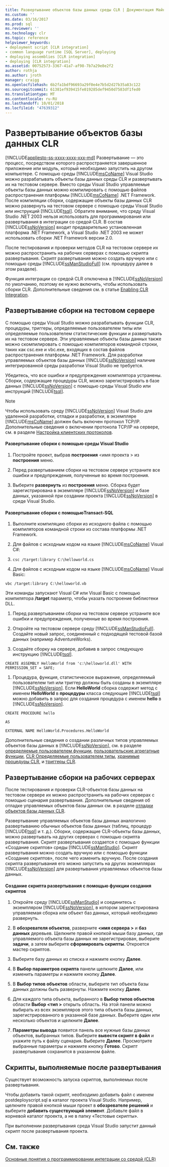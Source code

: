 ```yaml
---
title: Развертывание объектов базы данных среды CLR | Документация Майкрософт
ms.custom: ''
ms.date: 03/16/2017
ms.prod: sql
ms.reviewer: ''
ms.technology: clr
ms.topic: reference
helpviewer_keywords:
- deployment script [CLR integration]
- common language runtime [SQL Server], deploying
- deploying assemblies [CLR integration]
- deploying [CLR integration]
ms.assetid: 00752573-3367-41a7-af98-7b7a29e8e2f2
author: rothja
ms.author: jroth
manager: craigg
ms.openlocfilehash: 6b2fa1bdf96693a29f0e4e7b5d2d27b35a83c122
ms.sourcegitcommit: 61381ef939415fe019285def9450d7583df1fed0
ms.translationtype: MT
ms.contentlocale: ru-RU
ms.lasthandoff: 10/01/2018
ms.locfileid: "47639312"
---
```

# <a name="deploying-clr-database-objects"></a>Развертывание объектов базы данных CLR
[!INCLUDE[appliesto-ss-xxxx-xxxx-xxx-md](../../includes/appliesto-ss-xxxx-xxxx-xxx-md.md)]
  Развертывание — это процесс, посредством которого распространяется завершенное приложение или модуль, который необходимо запустить на другом компьютере. С помощью среды [!INCLUDE[msCoName](../../includes/msconame-md.md)] Visual Studio можно разрабатывать объекты базы данных среды CLR и развертывать их на тестовом сервере. Вместо среды Visual Studio управляемые объекты базы данных можно компилировать с помощью файлов распространения платформы [!INCLUDE[msCoName](../../includes/msconame-md.md)] .NET Framework. После компиляции сборки, содержащие объекты базы данных CLR можно развернуть на тестовом сервере с помощью среды Visual Studio или инструкций [!INCLUDE[tsql](../../includes/tsql-md.md)]. Обратите внимание, что среду Visual Studio .NET 2003 нельзя использовать для программирования или развертывания в интеграции со средой CLR. В состав [!INCLUDE[ssNoVersion](../../includes/ssnoversion-md.md)] входит предварительно установленная платформа .NET Framework, а Visual Studio .NET 2003 не может использовать сборки .NET Framework версии 2.0.  
  
 После тестирования и проверки методов CLR на тестовом сервере их можно распространить на рабочих серверах с помощью скрипта развертывания. Скрипт развертывания можно создать вручную или с помощью среды [!INCLUDE[ssManStudioFull](../../includes/ssmanstudiofull-md.md)] (см. процедуру далее в этом разделе).  
  
 Функция интеграции со средой CLR отключена в [!INCLUDE[ssNoVersion](../../includes/ssnoversion-md.md)] по умолчанию, поэтому ее нужно включить, чтобы использовать сборки CLR. Дополнительные сведения см. в статье [Enabling CLR Integration](../../relational-databases/clr-integration/clr-integration-enabling.md).  
  
## <a name="deploying-the-assembly-to-the-test-server"></a>Развертывание сборки на тестовом сервере  
 С помощью среды Visual Studio можно разрабатывать функции CLR, процедуры, триггеры, определяемые пользователем типы или определяемые пользователем статистические функции и развертывать их на тестовом сервере. Эти управляемые объекты базы данных также можно скомпилировать с помощью компиляторов командной строки, таких как csc.exe и vbc.exe, входящих в состав файлов распространения платформы .NET Framework. Для разработки управляемых объектов базы данных [!INCLUDE[ssNoVersion](../../includes/ssnoversion-md.md)] наличие интегрированной среды разработки Visual Studio не требуется.  
  
 Убедитесь, что все ошибки и предупреждения компилятора устранены. Сборки, содержащие процедуры CLR, можно зарегистрировать в базе данных [!INCLUDE[ssNoVersion](../../includes/ssnoversion-md.md)] с помощью среды Visual Studio или инструкций [!INCLUDE[tsql](../../includes/tsql-md.md)].  
  
> [!NOTE]  
>  Чтобы использовать среду [!INCLUDE[ssNoVersion](../../includes/ssnoversion-md.md)] Visual Studio для удаленной разработки, отладки и разработки, в экземпляре [!INCLUDE[msCoName](../../includes/msconame-md.md)] должен быть включен протокол TCP/IP. Дополнительные сведения о включении протокола TCP/IP на сервере, см. в разделе [Настройка клиентских протоколов](../../database-engine/configure-windows/configure-client-protocols.md).  
  
#### <a name="to-deploy-the-assembly-using-visual-studio"></a>Развертывание сборки с помощью среды Visual Studio  
  
1.  Постройте проект, выбрав **построения** \<имя проекта > из **построения** меню.  
  
2.  Перед развертыванием сборки на тестовом сервере устраните все ошибки и предупреждения, полученные во время построения.  
  
3.  Выберите **развернуть** из **построения** меню. Сборка будет зарегистрирована в экземпляре [!INCLUDE[ssNoVersion](../../includes/ssnoversion-md.md)] и базе данных, указанной при создании проекта [!INCLUDE[ssNoVersion](../../includes/ssnoversion-md.md)] в среде Visual Studio.  
  
#### <a name="to-deploy-the-assembly-using-transact-sql"></a>Развертывание сборки с помощьюTransact-SQL  
  
1.  Выполните компиляцию сборки из исходного файла с помощью компиляторов командной строки из состава платформы .NET Framework.  
  
2.  Для файлов с исходным кодом на языке [!INCLUDE[msCoName](../../includes/msconame-md.md)] Visual C#:  
  
3.  `csc /target:library C:\helloworld.cs`  
  
4.  Для файлов с исходным кодом на языке [!INCLUDE[msCoName](../../includes/msconame-md.md)] Visual Basic:  
  
 `vbc /target:library C:\helloworld.vb`  
  
 Эти команды запускают Visual C# или Visual Basic с помощью компилятора **/target** параметр, чтобы указать построение библиотеки DLL.  
  
1.  Перед развертыванием сборки на тестовом сервере устраните все ошибки и предупреждения, полученные во время построения.  
  
2.  Откройте на тестовом сервере среду [!INCLUDE[ssManStudioFull](../../includes/ssmanstudiofull-md.md)]. Создайте новый запрос, соединенный с подходящей тестовой базой данных (например AdventureWorks).  
  
3.  Создайте сборку на сервере, добавив в запрос следующую инструкцию [!INCLUDE[tsql](../../includes/tsql-md.md)].  
  
 `CREATE ASSEMBLY HelloWorld from 'c:\helloworld.dll' WITH PERMISSION_SET = SAFE;`  
  
1.  Процедура, функция, статистическое выражение, определяемый пользователем тип или триггер должны быть созданы в экземпляре [!INCLUDE[ssNoVersion](../../includes/ssnoversion-md.md)]. Если **HelloWorld** сборка содержит метод с именем **HelloWorld** в **процедуры** класса следующие [!INCLUDE[tsql](../../includes/tsql-md.md)] можно добавить в запрос для создания процедура с именем **hello** в [!INCLUDE[ssNoVersion](../../includes/ssnoversion-md.md)].  
  
 `CREATE PROCEDURE hello`  
  
 `AS`  
  
 `EXTERNAL NAME HelloWorld.Procedures.HelloWorld`  
  
 Дополнительные сведения о создании различных типов управляемых объектов базы данных в [!INCLUDE[ssNoVersion](../../includes/ssnoversion-md.md)], см. в разделе [определяемые пользователем функции](../../relational-databases/clr-integration-database-objects-user-defined-functions/clr-user-defined-functions.md), [пользовательские агрегатные функции](../../relational-databases/clr-integration-database-objects-user-defined-functions/clr-user-defined-aggregates.md), [CLR Определяемые пользователем типы](../../relational-databases/clr-integration-database-objects-user-defined-types/clr-user-defined-types.md), [хранимые процедуры CLR](http://msdn.microsoft.com/library/bbdd51b2-a9b4-4916-ba6f-7957ac6c3f33), и [триггеры CLR](http://msdn.microsoft.com/library/302a4e4a-3172-42b6-9cc0-4a971ab49c1c).  
  
## <a name="deploying-the-assembly-to-production-servers"></a>Развертывание сборки на рабочих серверах  
 После тестирования и проверки CLR-объектов базы данных на тестовом сервере их можно распространить на рабочих серверах с помощью сценария развертывания. Дополнительные сведения об отладке управляемых объектов базы данных см. в разделе [отладки объектов базы данных CLR](../../relational-databases/clr-integration/debugging-clr-database-objects.md).  
  
 Развертывание управляемых объектов базы данных аналогично развертыванию обычных объектов базы данных (таблиц, процедур [!INCLUDE[tsql](../../includes/tsql-md.md)] и т. д.). Сборки, содержащие CLR-объекты базы данных, можно развертывать на других серверах с помощью скрипта развертывания. Скрипт развертывания создается с помощью функции «Создание скриптов» среды [!INCLUDE[ssManStudio](../../includes/ssmanstudio-md.md)]. Скрипт развертывания можно создать вручную или с помощью функции «Создание скриптов», после чего изменить вручную. После создания скрипта развертывания его можно запустить на других экземплярах [!INCLUDE[ssNoVersion](../../includes/ssnoversion-md.md)] для развертывания управляемых объектов базы данных.  
  
#### <a name="to-generate-a-deployment-script-using-generate-scripts"></a>Создание скрипта развертывания с помощью функции создания скриптов  
  
1.  Откройте среду [!INCLUDE[ssManStudio](../../includes/ssmanstudio-md.md)] и соединитесь с экземпляром [!INCLUDE[ssNoVersion](../../includes/ssnoversion-md.md)], в котором зарегистрирована управляемая сборка или объект баз данных, который необходимо развернуть.  
  
2.  В **обозревателя объектов**, разверните  **\<имя сервера >** и **баз данных** деревьев. Щелкните правой кнопкой мыши базу данных, где управляемого объекта базы данных не зарегистрирован, выберите **задачи**, а затем выберите **сформировать скрипты**. Откроется мастер скриптов.  
  
3.  Выберите базу данных из списка и нажмите кнопку **Далее**.  
  
4.  В **Выбор параметров скрипта** панели щелкните **Далее**, или изменить параметры и нажмите кнопку **Далее**.  
  
5.  В **Выбор типов объектов** области, выберите тип объекта базы данных должны быть развернуты. Нажмите кнопку **Далее**.  
  
6.  Для каждого типа объекта, выбранного в **Выбор типов объектов** области **Выбор \<тип >** открыть область. На этой панели можно выбирать из всех экземпляров этого типа объекта базы данных, зарегистрированного в указанной базе данных. Выберите один или несколько объектов и щелкните **Далее**.  
  
7.  **Параметры вывода** появится панель все нужные базы данных объектов, выбранных типов. Выберите **вывести скрипт в файл** и укажите путь к файлу сценария. Выберите **Далее**. Просмотрите выбранные параметры и нажмите кнопку **Готово**. Скрипт развертывания сохранится в указанном файле.  
  
## <a name="post-deployment-scripts"></a>Скрипты, выполняемые после развертывания  
 Существует возможность запуска скриптов, выполняемых после развертывания.  
  
 Чтобы добавить такой скрипт, необходимо добавить файл с именем postdeployscript.sql в каталог проекта Visual Studio. Например, щелкните правой кнопкой мыши проект в **обозревателе решений** и выберите **добавить существующий элемент**. Добавьте файл в корневой каталог проекта, а не в папку «Тестовые скрипты».  
  
 При выполнении развертывания среда Visual Studio запустит данный скрипт после развертывания проекта.  
  
## <a name="see-also"></a>См. также  
 [Основные понятия о программировании интеграции со средой (CLR)](../../relational-databases/clr-integration/common-language-runtime-clr-integration-programming-concepts.md)  
  
  
